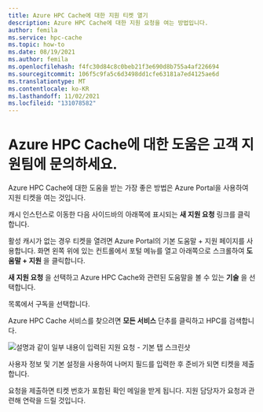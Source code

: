 ```yaml
---
title: Azure HPC Cache에 대한 지원 티켓 열기
description: Azure HPC Cache에 대한 지원 요청을 여는 방법입니다.
author: femila
ms.service: hpc-cache
ms.topic: how-to
ms.date: 08/19/2021
ms.author: femila
ms.openlocfilehash: f4fc30d84c8c0beb21f3e690d8b755a4af226694
ms.sourcegitcommit: 106f5c9fa5c6d3498dd1cfe63181a7ed4125ae6d
ms.translationtype: MT
ms.contentlocale: ko-KR
ms.lasthandoff: 11/02/2021
ms.locfileid: "131078582"
---
```

# <a name="contact-support-for-help-with-azure-hpc-cache"></a>Azure HPC Cache에 대한 도움은 고객 지원팀에 문의하세요.

Azure HPC Cache에 대한 도움을 받는 가장 좋은 방법은 Azure Portal을 사용하여 지원 티켓을 여는 것입니다.

캐시 인스턴스로 이동한 다음 사이드바의 아래쪽에 표시되는 **새 지원 요청** 링크를 클릭합니다.

활성 캐시가 없는 경우 티켓을 열려면 Azure Portal의 기본 도움말 + 지원 페이지를 사용합니다. 화면 왼쪽 위에 있는 컨트롤에서 포털 메뉴를 열고 아래쪽으로 스크롤하여 **도움말 + 지원** 을 클릭합니다.

**새 지원 요청** 을 선택하고 Azure HPC Cache와 관련된 도움말을 볼 수 있는 **기술** 을 선택합니다.

목록에서 구독을 선택합니다.

Azure HPC Cache 서비스를 찾으려면 **모든 서비스** 단추를 클릭하고 HPC를 검색합니다.

![설명과 같이 일부 내용이 입력된 지원 요청 - 기본 탭 스크린샷](media/hpc-cache-support-request.png)

사용자 정보 및 기본 설정을 사용하여 나머지 필드를 입력한 후 준비가 되면 티켓을 제출합니다.

요청을 제출하면 티켓 번호가 포함된 확인 메일을 받게 됩니다. 지원 담당자가 요청과 관련해 연락을 드릴 것입니다.
